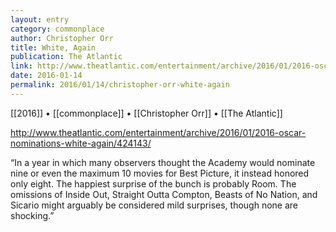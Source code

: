 ```yaml
---
layout: entry
category: commonplace
author: Christopher Orr
title: White, Again
publication: The Atlantic
link: http://www.theatlantic.com/entertainment/archive/2016/01/2016-oscar-nominations-white-again/424143/
date: 2016-01-14
permalink: 2016/01/14/christopher-orr-white-again
---
```


[[2016]] • [[commonplace]] • [[Christopher Orr]] • [[The Atlantic]]

http://www.theatlantic.com/entertainment/archive/2016/01/2016-oscar-nominations-white-again/424143/

“In a year in which many observers thought the Academy would nominate nine or even the maximum 10 movies for Best Picture, it instead honored only eight. The happiest surprise of the bunch is probably Room. The omissions of Inside Out, Straight Outta Compton, Beasts of No Nation, and Sicario might arguably be considered mild surprises, though none are shocking.”
